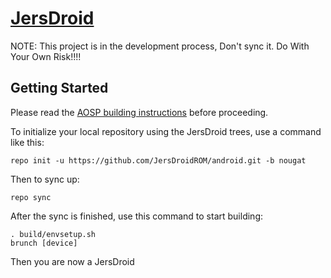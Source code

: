 [JersDroid](https://github.com/JersDroidROM)
=============

NOTE: This project is in the development process, Don't sync it. Do With Your Own Risk!!!!

Getting Started
---------------

Please read the [AOSP building instructions](http://source.android.com/source/index.html) before proceeding.

To initialize your local repository using the JersDroid trees, use a command like this:

	repo init -u https://github.com/JersDroidROM/android.git -b nougat

Then to sync up:

	repo sync

After the sync is finished, use this command to start building:

	. build/envsetup.sh
	brunch [device]

Then you are now a JersDroid
